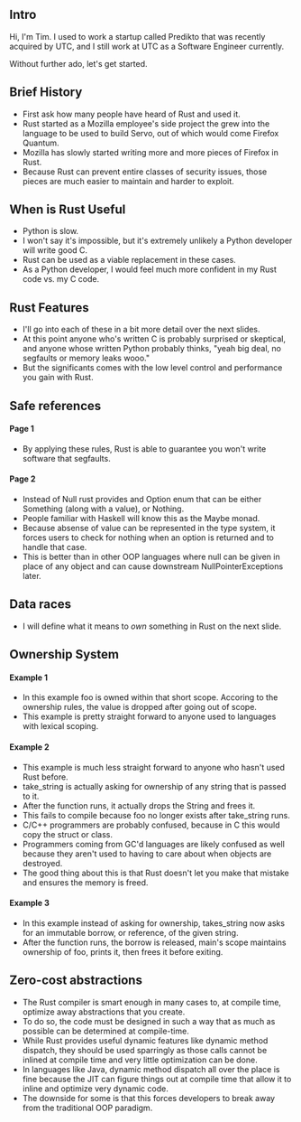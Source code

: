 ## Intro

Hi, I'm Tim.
I used to work a startup called Predikto that was recently acquired by UTC, and I still work at UTC as a Software Engineer currently.

Without further ado, let's get started.

## Brief History

- First ask how many people have heard of Rust and used it.
- Rust started as a Mozilla employee's side project the grew into the language to be used
  to build Servo, out of which would come Firefox Quantum.
- Mozilla has slowly started writing more and more pieces of Firefox in Rust.
- Because Rust can prevent entire classes of security issues, those pieces are much easier to maintain and harder to exploit.

## When is Rust Useful
- Python is slow.
- I won't say it's impossible, but it's extremely unlikely a Python developer will write good C.
- Rust can be used as a viable replacement in these cases.
- As a Python developer, I would feel much more confident in my Rust code vs. my C code.

## Rust Features
- I'll go into each of these in a bit more detail over the next slides.
- At this point anyone who's written C is probably surprised or skeptical, and anyone whose written Python probably thinks, "yeah big deal, no segfaults or memory leaks wooo."
- But the significants comes with the low level control and performance you gain with Rust.

## Safe references
#### Page 1
- By applying these rules, Rust is able to guarantee you won't write software that segfaults.

#### Page 2
- Instead of Null rust provides and Option enum that can be either Something (along with a value), or Nothing.
- People familiar with Haskell will know this as the Maybe monad.
- Because absense of value can be represented in the type system,
  it forces users to check for nothing when an option is returned and to handle that case.
- This is better than in other OOP languages where null can be given in place of any object and can cause downstream
  NullPointerExceptions later.

## Data races

- I will define what it means to _own_ something in Rust on the next slide.

## Ownership System

#### Example 1
- In this example foo is owned within that short scope.
  Accoring to the ownership rules, the value is dropped after going out of scope.
- This example is pretty straight forward to anyone used to languages with lexical scoping.

#### Example 2
- This example is much less straight forward to anyone who hasn't used Rust before.
- take_string is actually asking for ownership of any string that is passed to it.
- After the function runs, it actually drops the String and frees it.
- This fails to compile because foo no longer exists after take_string runs.
- C/C++ programmers are probably confused, because in C this would copy the struct or class.
- Programmers coming from GC'd languages are likely confused as well because they
  aren't used to having to care about when objects are destroyed.
- The good thing about this is that Rust doesn't let you make that mistake and ensures the memory is freed.

#### Example 3
- In this example instead of asking for ownership, takes_string now asks for an
  immutable borrow, or reference, of the given string.
- After the function runs, the borrow is released, main's scope maintains ownership
  of foo, prints it, then frees it before exiting.

## Zero-cost abstractions
- The Rust compiler is smart enough in many cases to, at compile time, optimize away abstractions that you create.
- To do so, the code must be designed in such a way that as much as possible can be determined at compile-time.
- While Rust provides useful dynamic features like dynamic method dispatch, they should be used sparringly as those
  calls cannot be inlined at compile time and very little optimization can be done.
- In languages like Java, dynamic method dispatch all over the place is fine because the JIT can figure things out at compile time
  that allow it to inline and optimize very dynamic code.
- The downside for some is that this forces developers to break away from the traditional OOP paradigm.

